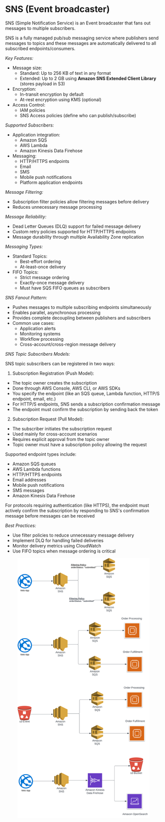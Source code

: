 # SNS (Event broadcaster)

SNS (Simple Notification Service) is an Event broadcaster that fans out messages to multiple subscribers.

SNS is a fully managed pub/sub messaging service where publishers send messages to topics and these messages are automatically delivered to all subscribed endpoints/consumers.

_Key Features:_

* Message size:
  * Standard: Up to 256 KB of text in any format
  * Extended: Up to 2 GB using **Amazon SNS Extended Client Library** (stores payload in S3)
* Encryption:
  * In-transit encryption by default
  * At-rest encryption using KMS (optional)
* Access Control:
  * IAM policies
  * SNS Access policies (define who can publish/subscribe)

_Supported Subscribers:_

* Application integration:
  * Amazon SQS
  * AWS Lambda
  * Amazon Kinesis Data Firehose
* Messaging:
  * HTTP/HTTPS endpoints
  * Email
  * SMS
  * Mobile push notifications
  * Platform application endpoints

_Message Filtering:_

* Subscription filter policies allow filtering messages before delivery
* Reduces unnecessary message processing

_Message Reliability:_

* Dead Letter Queues (DLQ) support for failed message delivery
* Custom retry policies supported for HTTP/HTTPS endpoints
* Message durability through multiple Availability Zone replication

_Messaging Types:_

* Standard Topics:
  * Best-effort ordering
  * At-least-once delivery
* FIFO Topics:
  * Strict message ordering
  * Exactly-once message delivery
  * Must have SQS FIFO queues as subscribers

_SNS Fanout Pattern:_

* Pushes messages to multiple subscribing endpoints simultaneously
* Enables parallel, asynchronous processing
* Provides complete decoupling between publishers and subscribers
* Common use cases:
  * Application alerts
  * Monitoring systems
  * Workflow processing
  * Cross-account/cross-region message delivery

_SNS Topic Subscribers Models:_

SNS topic subscribers can be registered in two ways:

1. Subscription Registration (Push Model):

* The topic owner creates the subscription
* Done through AWS Console, AWS CLI, or AWS SDKs
* You specify the endpoint (like an SQS queue, Lambda function, HTTP/S endpoint, email, etc.)
* For HTTP/S endpoints, SNS sends a subscription confirmation message
* The endpoint must confirm the subscription by sending back the token

2. Subscription Request (Pull Model):

* The subscriber initiates the subscription request
* Used mainly for cross-account scenarios
* Requires explicit approval from the topic owner
* Topic owner must have a subscription policy allowing the request

Supported endpoint types include:

* Amazon SQS queues
* AWS Lambda functions
* HTTP/HTTPS endpoints
* Email addresses
* Mobile push notifications
* SMS messages
* Amazon Kinesis Data Firehose

For protocols requiring authentication (like HTTPS), the endpoint must actively confirm the subscription by responding to SNS's confirmation message before messages can be received

_Best Practices:_

* Use filter policies to reduce unnecessary message delivery
* Implement DLQ for handling failed deliveries
* Monitor delivery metrics using CloudWatch
* Use FIFO topics when message ordering is critical





<figure><img src="../../../.gitbook/assets/AWS - SNS (1).svg" alt=""><figcaption></figcaption></figure>
